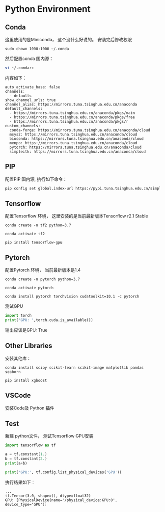 # Python Environment

## Conda

这里使用的是Miniconda， 这个没什么好说的。
安装完后修改权限
```
sudo chown 1000:1000 ~/.conda
```
然后配置conda 国内源：

```bash
vi ~/.condarc
```
内容如下：
```
auto_activate_base: false
channels:
  - defaults
show_channel_urls: true
channel_alias: https://mirrors.tuna.tsinghua.edu.cn/anaconda
default_channels:
  - https://mirrors.tuna.tsinghua.edu.cn/anaconda/pkgs/main
  - https://mirrors.tuna.tsinghua.edu.cn/anaconda/pkgs/free
  - https://mirrors.tuna.tsinghua.edu.cn/anaconda/pkgs/r
custom_channels:
  conda-forge: https://mirrors.tuna.tsinghua.edu.cn/anaconda/cloud
  msys2: https://mirrors.tuna.tsinghua.edu.cn/anaconda/cloud
  bioconda: https://mirrors.tuna.tsinghua.edu.cn/anaconda/cloud
  menpo: https://mirrors.tuna.tsinghua.edu.cn/anaconda/cloud
  pytorch: https://mirrors.tuna.tsinghua.edu.cn/anaconda/cloud
  simpleitk: https://mirrors.tuna.tsinghua.edu.cn/anaconda/cloud
```

## PIP

配置PIP 国内源, 执行如下命令：

```bash
pip config set global.index-url https://pypi.tuna.tsinghua.edu.cn/simple
```

## Tensorflow

配置Tensorflow 环境， 这里安装的是当前最新版本Tensorflow r2.1 Stable
```
conda create -n tf2 python=3.7

conda activate tf2

pip install tensorflow-gpu
```

## Pytorch

配置Pytorch 环境， 当前最新版本是1.4

```
conda create -n pytorch python=3.7

conda activate pytorch

conda install pytorch torchvision cudatoolkit=10.1 -c pytorch
```

测试GPU

```python
import torch
print('GPU: ',torch.cuda.is_available())
```

输出应该是GPU:  True


## Other Libraries

安装其他库：
```
conda install scipy scikit-learn scikit-image matplotlib pandas seaborn

pip install xgboost
```

## VSCode

安装Code及 Python 插件



## Test

新建 python文件， 测试Tensorflow GPU安装
```python
import tensorflow as tf

a = tf.constant(1.)
b = tf.constant(2.)
print(a+b)

print('GPU:', tf.config.list_physical_devices('GPU'))
```
执行结果如下：
```
...
tf.Tensor(3.0, shape=(), dtype=float32)
GPU: [PhysicalDevice(name='/physical_device:GPU:0', device_type='GPU')]
```

